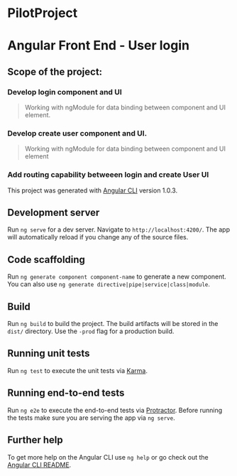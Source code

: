 # PilotProject

<h1>Angular Front End - User login</h1>
<h2>Scope of the project:</h2>
<h3>Develop login component and UI</h3>
<blockquote>
<p>Working with ngModule for data binding between component and UI element.</p>
</blockquote>
<h3>Develop create user component and UI.</h3>
<blockquote>
<p>Working with ngModule for data binding between component and UI element</p>
</blockquote>
<h3>Add routing capability betweeen login and create User UI</h3>


This project was generated with [Angular CLI](https://github.com/angular/angular-cli) version 1.0.3.

## Development server

Run `ng serve` for a dev server. Navigate to `http://localhost:4200/`. The app will automatically reload if you change any of the source files.

## Code scaffolding

Run `ng generate component component-name` to generate a new component. You can also use `ng generate directive|pipe|service|class|module`.

## Build

Run `ng build` to build the project. The build artifacts will be stored in the `dist/` directory. Use the `-prod` flag for a production build.

## Running unit tests

Run `ng test` to execute the unit tests via [Karma](https://karma-runner.github.io).

## Running end-to-end tests

Run `ng e2e` to execute the end-to-end tests via [Protractor](http://www.protractortest.org/).
Before running the tests make sure you are serving the app via `ng serve`.

## Further help

To get more help on the Angular CLI use `ng help` or go check out the [Angular CLI README](https://github.com/angular/angular-cli/blob/master/README.md).
